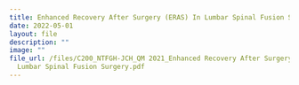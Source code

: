 ```yaml
---
title: Enhanced Recovery After Surgery (ERAS) In Lumbar Spinal Fusion Surgery
date: 2022-05-01
layout: file
description: ""
image: ""
file_url: /files/C200_NTFGH-JCH_QM 2021_Enhanced Recovery After Surgery in
  Lumbar Spinal Fusion Surgery.pdf
---
```

